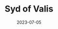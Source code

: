 ---
title: 'Syd of Valis'
tags:
  - platform_genesis
  - genre_rpg
note: 'Limited Run Games: Valis Collection'
digital: false
physical: true
guide: false
pending: false
date: 2023-07-05
---